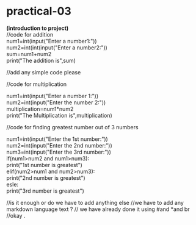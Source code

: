 # practical-03
**(introduction to project)**<br>
//code for addition<br>
num1=int(input("Enter a number1:"))<br>
num2=int(int(input("Enter a number2:"))<br>
sum=num1+num2<br>
print("The addition is",sum)<br>

//add any simple code please

//code for multiplication

num1=int(input("Enter a number 1:"))<br>
num2=int(input("Enter the number 2:"))<br>
multiplication=num1*num2<br>
print("The Multiplication is",multiplication)<br>

//code for finding greatest number out of 3 numbers

num1=int(input("Enter the 1st number:"))<br>
num2=int(input("Enter the 2nd number:"))<br>
num3=int(input("Enter the 3rd number:"))<br>
if(num1>num2 and num1>num3):<br>
   print("1st number is greatest")<br>
elif(num2>num1 and num2>num3):<br>
   print("2nd number is greatest")<br>
esle:<br>
   print("3rd number is greatest") <br>


   
//is it enough or do we have to add anything else
//we have to add any markdown language text ?
// we have already done it using #and *and br
//okay . 
